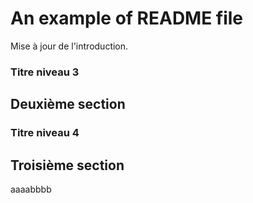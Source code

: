 # An example of README file

Mise à jour de l'introduction.

### Titre niveau 3

## Deuxième section

### Titre niveau 4

## Troisième section

aaaabbbb
